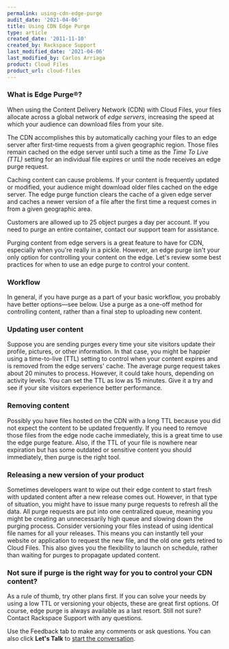 ```yaml
---
permalink: using-cdn-edge-purge
audit_date: '2021-04-06'
title: Using CDN Edge Purge
type: article
created_date: '2011-11-10'
created_by: Rackspace Support
last_modified_date: '2021-04-06'
last_modified_by: Carlos Arriaga
product: Cloud Files
product_url: cloud-files
---
```


### What is Edge Purge&reg;?

When using the Content Delivery Network (CDN) with Cloud Files, your
files allocate across a global network of *edge servers*,
increasing the speed at which your audience can download files
from your site.

The CDN accomplishes this by automatically caching
your files to an edge server after first-time requests from a
given geographic region. Those files remain cached on the edge
server until such a time as the *Time To Live (TTL)* setting for an
individual file expires or until the node receives an edge purge request.

Caching content can cause problems. If your content is frequently updated
or modified, your audience might download older files cached on
the edge server. The edge purge function clears the cache of a given edge
server and caches a newer version of a file after the first
time a request comes in from a given geographic area.

Customers are allowed up to 25 object purges a day per account.
If you need to purge an entire container, contact our support team for
assistance.

Purging content from edge servers is a great feature to have for CDN,
especially when you're really in a pickle. However, an edge purge isn't
your only option for controlling your content on the edge. Let's review
some best practices for when to use an edge purge to control your content.

### Workflow

In general, if you have purge as a part of your basic workflow, you
probably have better options&mdash;see below. Use a purge as a
one-off method for controlling content, rather than a final step to
uploading new content.

### Updating user content

Suppose you are sending purges every time your site visitors update their
profile, pictures, or other information. In that case, you might be happier
using a time-to-live (TTL) setting to control when your content expires and
is removed from the edge servers' cache. The average purge request takes
about 20 minutes to process. However, it could take hours, depending on activity
levels. You can set the TTL as low as 15 minutes. Give it a try and see if
your site visitors experience better performance.

### Removing content

Possibly you have files hosted on the CDN with a long TTL
because you did not expect the content to be updated frequently. If
you need to remove those files from the edge node cache immediately,
this is a great time to use the edge purge feature. Also, if the TTL of your
file is nowhere near expiration but has some outdated or sensitive content
you should immediately, then purge is the right tool.

### Releasing a new version of your product

Sometimes developers want to wipe out their edge content to
start fresh with updated content after a new release comes out.
However, in that type of situation, you might
have to issue many purge requests to refresh all the data.
All purge requests are put into one centralized queue, meaning you
might be creating an unnecessarily high queue and slowing down the
purging process. Consider versioning your files instead
of using identical file names for all your releases. This means you can
instantly tell your website or application to request the new file, and
the old one gets retired to Cloud Files. This also gives you the
flexibility to launch on schedule, rather than waiting for purges
to propagate updated content.

### Not sure if purge is the right way for you to control your CDN content?

As a rule of thumb, try other plans first. If you can solve your needs
by using a low TTL or versioning your objects, these are great first
options. Of course, edge purge is always available as a last resort.
Still not sure?  Contact Rackspace Support with any questions.

Use the Feedback tab to make any comments or ask questions. You can also click
**Let's Talk** to [start the conversation](https://www.rackspace.com/). 
